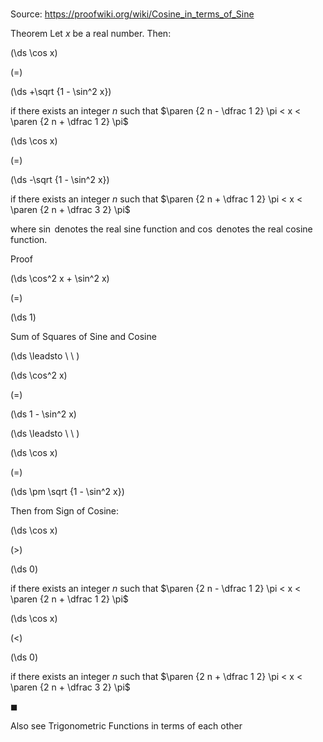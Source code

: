 # 

Source: https://proofwiki.org/wiki/Cosine_in_terms_of_Sine

Theorem
Let $x$ be a real number.
Then:














\(\ds \cos x\)

\(=\)







\(\ds +\sqrt {1 - \sin^2 x}\)





if there exists an integer $n$ such that $\paren {2 n - \dfrac 1 2} \pi < x < \paren {2 n + \dfrac 1 2} \pi$














\(\ds \cos x\)

\(=\)







\(\ds -\sqrt {1 - \sin^2 x}\)





if there exists an integer $n$ such that $\paren {2 n + \dfrac 1 2} \pi < x < \paren {2 n + \dfrac 3 2} \pi$



where $\sin$ denotes the real sine function and $\cos$ denotes the real cosine function.


Proof













\(\ds \cos^2 x + \sin^2 x\)

\(=\)







\(\ds 1\)





Sum of Squares of Sine and Cosine








\(\ds \leadsto \ \ \)





\(\ds \cos^2 x\)

\(=\)







\(\ds 1 - \sin^2 x\)














\(\ds \leadsto \ \ \)





\(\ds \cos x\)

\(=\)







\(\ds \pm \sqrt {1 - \sin^2 x}\)










Then from Sign of Cosine:














\(\ds \cos x\)

\(>\)







\(\ds 0\)





if there exists an integer $n$ such that $\paren {2 n - \dfrac 1 2} \pi < x < \paren {2 n + \dfrac 1 2} \pi$














\(\ds \cos x\)

\(<\)







\(\ds 0\)





if there exists an integer $n$ such that $\paren {2 n + \dfrac 1 2} \pi < x < \paren {2 n + \dfrac 3 2} \pi$



$\blacksquare$


Also see
Trigonometric Functions in terms of each other




